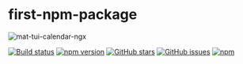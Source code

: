 # first-npm-package
![mat-tui-calendar-ngx](https://user-images.githubusercontent.com/11559541/141513377-6bfca901-034d-44d8-8df4-e2de9c8d9a40.png)

[![Build status](https://ci.appveyor.com/api/projects/status/7swf644d37pqdmuj/branch/master?svg=true)](https://ci.appveyor.com/project/ron2015schmitt/first-npm-package/branch/master) [![npm version](https://badge.fury.io/js/msnodesqlv8.svg)](https://badge.fury.io/js/msnodesqlv8)
[![GitHub stars](https://img.shields.io/github/stars/ron2015schmitt/first-npm-package.svg)](https://github.com/ron2015schmitt/first-npm-package/stargazers)
[![GitHub issues](https://img.shields.io/github/issues/ron2015schmitt/first-npm-package.svg)](https://github.com/ron2015schmitt/first-npm-package/issues)
[![npm](https://img.shields.io/npm/dy/msnodesqlv8.svg)](https://github.com/ron2015schmitt/first-npm-package)

